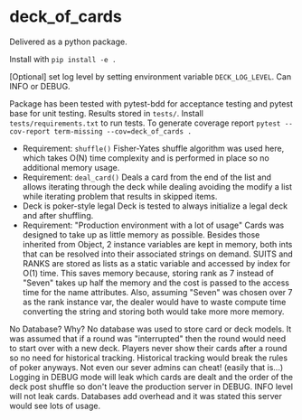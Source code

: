 # deck_of_cards

Delivered as a python package. 

Install with `pip install -e .`

[Optional] set log level by setting environment variable `DECK_LOG_LEVEL`. Can INFO or DEBUG.

Package has been tested with pytest-bdd for acceptance testing and pytest base for unit testing. Results stored in `tests/`. Install `tests/requirements.txt` to run tests.
To generate coverage report `pytest --cov-report term-missing --cov=deck_of_cards .`

- Requirement: `shuffle()`
Fisher-Yates shuffle algorithm was used here, which takes O(N) time complexity and is performed in place so no additional memory usage. 
- Requirement: `deal_card()`
Deals a card from the end of the list and allows iterating through the deck while dealing avoiding the modify a list while iterating problem that results in skipped items. 
- Deck is poker-style legal
Deck is tested to always initialize a legal deck and after shuffling. 
- Requirement: "Production environment with a lot of usage"
Cards was designed to take up as little memory as possible. Besides those inherited from Object, 2 instance variables are kept in memory, both ints that can be resolved into their associated strings on demand. SUITS and RANKS are stored as lists as a static variable and accessed by index for O(1) time. This saves memory because, storing rank as 7 instead of "Seven" takes up half the memory and the cost is passed to the access time for the name attributes. Also, assuming "Seven" was chosen over 7 as the rank instance var, the dealer would have to waste compute time converting the string and storing both would take more more memory. 

No Database? Why?
No database was used to store card or deck models. It was assumed that if a round was "interrupted" then the round would need to start over with a new deck. Players never show their cards after a round so no need for historical tracking. Historical tracking would break the rules of poker anyways. Not even our sever admins can cheat! (easily that is...) Logging in DEBUG mode will leak which cards are dealt and the order of the deck post shuffle so don't leave the production server in DEBUG. INFO level will not leak cards.
Databases add overhead and it was stated this server would see lots of usage. 